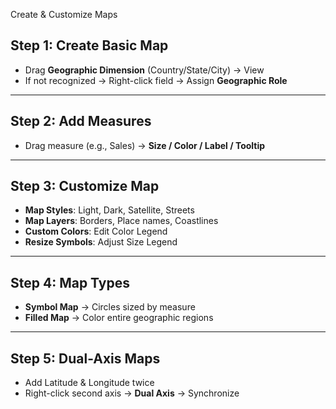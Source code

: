  Create & Customize Maps

## Step 1: Create Basic Map  
- Drag **Geographic Dimension** (Country/State/City) → View  
- If not recognized → Right-click field → Assign **Geographic Role**  

---

## Step 2: Add Measures  
- Drag measure (e.g., Sales) → **Size / Color / Label / Tooltip**  

---

## Step 3: Customize Map  
- **Map Styles**: Light, Dark, Satellite, Streets  
- **Map Layers**: Borders, Place names, Coastlines  
- **Custom Colors**: Edit Color Legend  
- **Resize Symbols**: Adjust Size Legend  

---

## Step 4: Map Types  
- **Symbol Map** → Circles sized by measure  
- **Filled Map** → Color entire geographic regions  

---

## Step 5: Dual-Axis Maps  
- Add Latitude & Longitude twice  
- Right-click second axis → **Dual Axis** → Synchronize  
